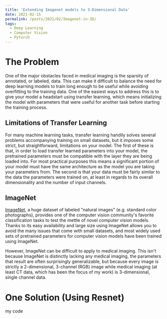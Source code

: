 ```yaml
---
title: 'Extending Imagenet models to 3-Dimensional Data'
date: 2021-02-15
permalink: /posts/2021/02/Imagenet-in-3D/
tags:
  - Deep Learning
  - Computer Vision
  - Pytorch
---
```


The Problem
======
One of the major obstacles faced in medical imaging is the sparsity of annotated, or labeled, data.  This can make it difficult to balance the need for deep learning models to train long enough to be useful while avoiding overfitting to the training data.  One of the easiest ways to address this is to give your model a headstart using transfer learning, which means initializing the model with parameters that were useful for another task before starting the training process.

Limitations of Transfer Learning
------
For many machine learning tasks, transfer learning handily solves several problems accompanying training on small datasets, but it imposes some strict, but straightforward, limitations on your model.  The first of these is that, in order to load transfer learned parameters into your model, the pretrained parameters must be compatible with the layer they are being loaded into.  For most practical purposes this means a significant portion of your model must have the same architecture as the model you are taking your parameters from.  The second is that your data must be fairly similar to the data the parameters were trained on, at least in regards to its overall dimensionality and the number of input channels.

ImageNet
------
[ImageNet](http://www.image-net.org/), a huge dataset of labeled "natural images" (e.g. standard color photographs), provides one of the computer vision community's favorite classification tasks to test the mettle of novel computer vision models.  Thanks to its easy availability and large size using ImageNet allows you to avoid the many issues that come with small datasets, and most widely used sets of pretrained parameters for computer vision models have been trained using ImageNet.

However, ImageNet can be difficult to apply to medical imaging.  This isn't because ImageNet is distinctly lacking any medical imaging, the parameters that result are often surprisingly generalizable, but because every image is strictly a 2-dimensional, 3-channel (RGB) image while medical imaging (at least CT data, which has been the focus of my work) is 3-dimensional, single channel data.



One Solution (Using Resnet)
======
my code
